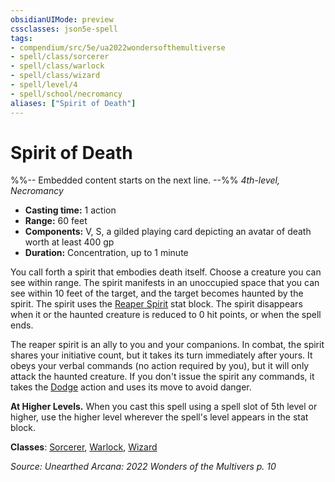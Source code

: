 ```yaml
---
obsidianUIMode: preview
cssclasses: json5e-spell
tags:
- compendium/src/5e/ua2022wondersofthemultiverse
- spell/class/sorcerer
- spell/class/warlock
- spell/class/wizard
- spell/level/4
- spell/school/necromancy
aliases: ["Spirit of Death"]
---
```

# Spirit of Death
%%-- Embedded content starts on the next line. --%%
*4th-level, Necromancy*  

- **Casting time:** 1 action
- **Range:** 60 feet
- **Components:** V, S, a gilded playing card depicting an avatar of death worth at least 400 gp
- **Duration:** Concentration, up to 1 minute

You call forth a spirit that embodies death itself. Choose a creature you can see within range. The spirit manifests in an unoccupied space that you can see within 10 feet of the target, and the target becomes haunted by the spirit. The spirit uses the [Reaper Spirit](/Systems/5e/bestiary/undead/reaper-spirit-ua2022wondersofthemultiverse.md) stat block. The spirit disappears when it or the haunted creature is reduced to 0 hit points, or when the spell ends.

The reaper spirit is an ally to you and your companions. In combat, the spirit shares your initiative count, but it takes its turn immediately after yours. It obeys your verbal commands (no action required by you), but it will only attack the haunted creature. If you don't issue the spirit any commands, it takes the [Dodge](/Systems/5e/rules/actions.md#Dodge) action and uses its move to avoid danger.

**At Higher Levels.** When you cast this spell using a spell slot of 5th level or higher, use the higher level wherever the spell's level appears in the stat block.

**Classes**: [Sorcerer](/Systems/5e/classes/sorcerer.md), [Warlock](/Systems/5e/classes/warlock.md), [Wizard](/Systems/5e/classes/wizard.md)

*Source: Unearthed Arcana: 2022 Wonders of the Multivers p. 10*